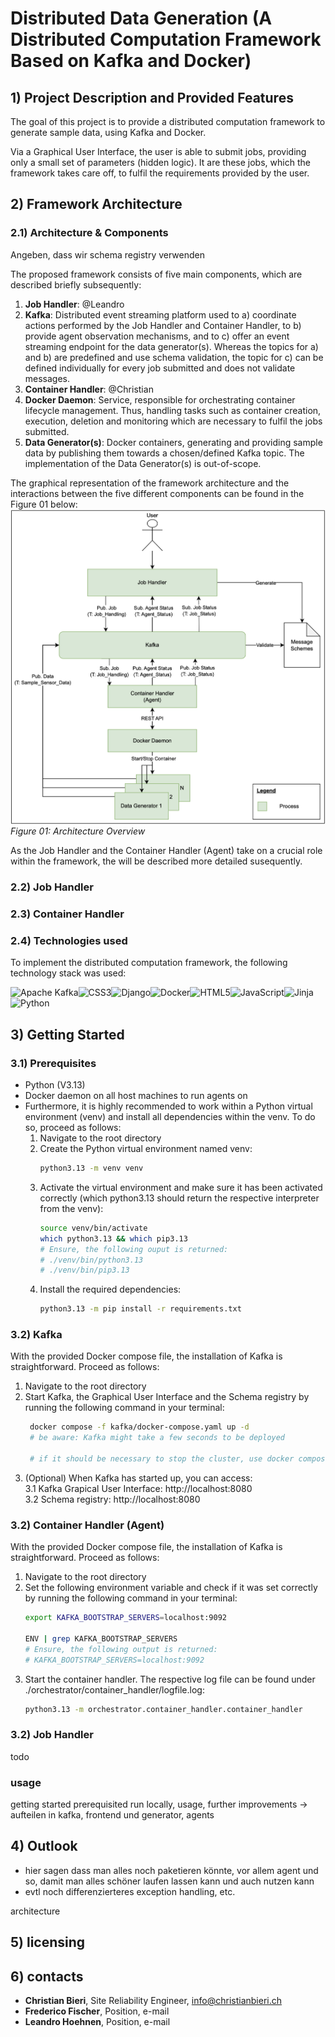 # Distributed Data Generation (A Distributed Computation Framework Based on Kafka and Docker)

## 1) Project Description and Provided Features
The goal of this project is to provide a distributed computation framework to generate sample data, using Kafka and Docker. 

Via a Graphical User Interface, the user is able to submit jobs, providing only a small set of parameters (hidden logic). It are these jobs, which the framework takes care off, to fulfil the requirements provided by the user.

## 2) Framework Architecture
### 2.1) Architecture & Components

Angeben, dass wir schema registry verwenden



The proposed framework consists of five main components, which are described briefly subsequently:

1) **Job Handler**: @Leandro
2) **Kafka**: Distributed event streaming platform used to a) coordinate actions performed by the Job Handler and Container Handler, to b) provide agent observation mechanisms, and to c) offer an event streaming endpoint for the data generator(s). Whereas the topics for a) and b) are predefined and use schema validation, the topic for c) can be defined individually for every job submitted and does not validate messages.
3) **Container Handler**: @Christian
4) **Docker Daemon**: Service, responsible for orchestrating container lifecycle management. Thus, handling tasks such as container creation, execution, deletion and monitoring which are necessary to fulfil the jobs submitted.
5) **Data Generator(s)**: Docker containers, generating and providing sample data by publishing them towards a chosen/defined Kafka topic. The implementation of the Data Generator(s) is out-of-scope.

The graphical representation of the framework architecture and the interactions between the five different components can be found in the Figure 01 below:
![image](docs/images/architecture_overview.png)
*Figure 01: Architecture Overview*


As the Job Handler and the Container Handler (Agent) take on a crucial role within the framework, the will be described more detailed susequently.

### 2.2) Job Handler



### 2.3) Container Handler



### 2.4) Technologies used

To implement the distributed computation framework, the following technology stack was used:

![Apache Kafka](https://img.shields.io/badge/apache%20kafka-%23231F20.svg?style=for-the-badge&logo=apache-kafka&logoColor=white)![CSS3](https://img.shields.io/badge/css3-%231572B6.svg?style=for-the-badge&logo=css3&logoColor=white)![Django](https://img.shields.io/badge/django-%23092E20.svg?style=for-the-badge&logo=django&logoColor=white)![Docker](https://img.shields.io/badge/docker-%230db7ed.svg?style=for-the-badge&logo=docker&logoColor=white)![HTML5](https://img.shields.io/badge/html5-%23E34F26.svg?style=for-the-badge&logo=html5&logoColor=white)![JavaScript](https://img.shields.io/badge/javascript-%23F7DF1E.svg?style=for-the-badge&logo=javascript&logoColor=black)![Jinja](https://img.shields.io/badge/jinja-%23B41717.svg?style=for-the-badge&logo=jinja&logoColor=white)![Python](https://img.shields.io/badge/python-%233776AB.svg?style=for-the-badge&logo=python&logoColor=white)






## 3) Getting Started
### 3.1) Prerequisites
- Python (V3.13)
- Docker daemon on all host machines to run agents on
- Furthermore, it is highly recommended to work within a Python virtual environment (venv) and install all dependencies within the venv. To do so, proceed as follows:
    1. Navigate to the root directory
    2. Create the Python virtual environment named venv:
        ```bash
        python3.13 -m venv venv
        ```
    3. Activate the virtual environment and make sure it has been activated correctly (which python3.13 should return the respective interpreter from the venv):
        ```bash
        source venv/bin/activate
        which python3.13 && which pip3.13
        # Ensure, the following ouput is returned:
        # ./venv/bin/python3.13
        # ./venv/bin/pip3.13
        ```
    4. Install the required dependencies:
        ```bash
        python3.13 -m pip install -r requirements.txt
        ```

### 3.2) Kafka
With the provided Docker compose file, the installation of Kafka is straightforward. Proceed as follows:
1. Navigate to the root directory
2. Start Kafka, the Graphical User Interface and the Schema registry by running the following command in your terminal:
   ```bash
    docker compose -f kafka/docker-compose.yaml up -d
    # be aware: Kafka might take a few seconds to be deployed

    # if it should be necessary to stop the cluster, use docker compose -f kafka/docker-compose.yaml down
    ```
3. (Optional) When Kafka has started up, you can access:<br>
    3.1 Kafka Grapical User Interface: http://localhost:8080<br>
    3.2 Schema registry: http://localhost:8080

### 3.2) Container Handler (Agent)
With the provided Docker compose file, the installation of Kafka is straightforward. Proceed as follows:
1. Navigate to the root directory
2. Set the following environment variable and check if it was set correctly by running the following command in your terminal:
    ```bash
    export KAFKA_BOOTSTRAP_SERVERS=localhost:9092

    ENV | grep KAFKA_BOOTSTRAP_SERVERS
    # Ensure, the following output is returned:
    # KAFKA_BOOTSTRAP_SERVERS=localhost:9092
    ```
3. Start the container handler. The respective log file can be found under ./orchestrator/container_handler/logfile.log:
    ```bash
    python3.13 -m orchestrator.container_handler.container_handler
    ```


### 3.2) Job Handler
todo


### usage

getting started
prerequisited
run locally, usage, further improvements 
-> aufteilen in kafka, frontend und generator, agents


## 4) Outlook
- hier sagen dass man alles noch paketieren könnte, vor allem agent und so, damit man alles schöner laufen lassen kann und auch nutzen kann
- evtl noch differenzierteres exception handling, etc. 

architecture

## 5) licensing

## 6) contacts
- **Christian Bieri**, Site Reliability Engineer, info@christianbieri.ch
- **Frederico Fischer**, Position, e-mail
- **Leandro Hoehnen**, Position, e-mail